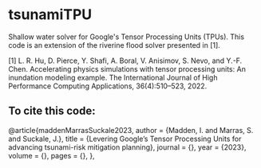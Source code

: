 # tsunamiTPU

Shallow water solver for Google's Tensor Processing Units (TPUs).
This code is an extension of the riverine flood solver presented in [1].

[1] L. R. Hu, D. Pierce, Y. Shafi, A. Boral, V. Anisimov, S. Nevo, and Y.-F. Chen. Accelerating
physics simulations with tensor processing units: An inundation modeling example. The
International Journal of High Performance Computing Applications, 36(4):510–523, 2022.

## To cite this code:
@article{maddenMarrasSuckale2023,
   author = {Madden, I. and Marras, S. and Suckale, J.},
   title = {Levering Google’s Tensor Processing Units for
advancing tsunami-risk mitigation planning},
   journal = {},
   year  = {2023},
   volume  = {},
   pages  = {},
},

